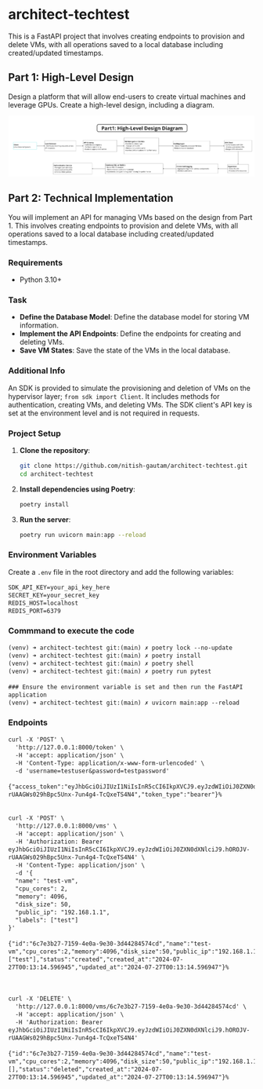 # architect-techtest

This is a FastAPI project that involves creating endpoints to provision and delete VMs, with all operations saved to a local database including created/updated timestamps.

## Part 1: High-Level Design

Design a platform that will allow end-users to create virtual machines and leverage GPUs.
Create a high-level design, including a diagram.

![High-Level Design](https://github.com/nitish-gautam/architect-techtest/blob/main/result/PART1-DESIGN.png)


## Part 2: Technical Implementation

You will implement an API for managing VMs based on the design from Part 1.
This involves creating endpoints to provision and delete VMs, with all operations saved to a local database including created/updated timestamps.

### Requirements

- Python 3.10+

### Task

- **Define the Database Model**: Define the database model for storing VM information.
- **Implement the API Endpoints**: Define the endpoints for creating and deleting VMs.
- **Save VM States**: Save the state of the VMs in the local database.

### Additional Info

An SDK is provided to simulate the provisioning and deletion of VMs on the hypervisor layer; `from sdk import Client`.
It includes methods for authentication, creating VMs, and deleting VMs.
The SDK client's API key is set at the environment level and is not required in requests.

### Project Setup

1. **Clone the repository**:

    ```bash
    git clone https://github.com/nitish-gautam/architect-techtest.git
    cd architect-techtest
    ```

2. **Install dependencies using Poetry**:

    ```bash
    poetry install
    ```

3. **Run the server**:

    ```bash
    poetry run uvicorn main:app --reload
    ```

### Environment Variables

Create a `.env` file in the root directory and add the following variables:

```env
SDK_API_KEY=your_api_key_here
SECRET_KEY=your_secret_key
REDIS_HOST=localhost
REDIS_PORT=6379
 ```


### Commmand to execute the code

```commands to execute
(venv) ➜ architect-techtest git:(main) ✗ poetry lock --no-update
(venv) ➜ architect-techtest git:(main) ✗ poetry install
(venv) ➜ architect-techtest git:(main) ✗ poetry shell
(venv) ➜ architect-techtest git:(main) ✗ poetry run pytest

### Ensure the environment variable is set and then run the FastAPI application
(venv) ➜ architect-techtest git:(main) ✗ uvicorn main:app --reload
 ```

### Endpoints

```commands to execute
curl -X 'POST' \
  'http://127.0.0.1:8000/token' \
  -H 'accept: application/json' \
  -H 'Content-Type: application/x-www-form-urlencoded' \
  -d 'username=testuser&password=testpassword'

{"access_token":"eyJhbGciOiJIUzI1NiIsInR5cCI6IkpXVCJ9.eyJzdWIiOiJ0ZXN0dXNlciJ9.hOROJV-rUAAGWs029hBpc5Unx-7un4g4-TcQxeTS4N4","token_type":"bearer"}%


curl -X 'POST' \
  'http://127.0.0.1:8000/vms' \
  -H 'accept: application/json' \
  -H 'Authorization: Bearer eyJhbGciOiJIUzI1NiIsInR5cCI6IkpXVCJ9.eyJzdWIiOiJ0ZXN0dXNlciJ9.hOROJV-rUAAGWs029hBpc5Unx-7un4g4-TcQxeTS4N4' \
  -H 'Content-Type: application/json' \
  -d '{
  "name": "test-vm",
  "cpu_cores": 2,
  "memory": 4096,
  "disk_size": 50,
  "public_ip": "192.168.1.1",
  "labels": ["test"]
}'

{"id":"6c7e3b27-7159-4e0a-9e30-3d44284574cd","name":"test-vm","cpu_cores":2,"memory":4096,"disk_size":50,"public_ip":"192.168.1.1","labels":["test"],"status":"created","created_at":"2024-07-27T00:13:14.596945","updated_at":"2024-07-27T00:13:14.596947"}%



curl -X 'DELETE' \
  'http://127.0.0.1:8000/vms/6c7e3b27-7159-4e0a-9e30-3d44284574cd' \
  -H 'accept: application/json' \
  -H 'Authorization: Bearer eyJhbGciOiJIUzI1NiIsInR5cCI6IkpXVCJ9.eyJzdWIiOiJ0ZXN0dXNlciJ9.hOROJV-rUAAGWs029hBpc5Unx-7un4g4-TcQxeTS4N4'

{"id":"6c7e3b27-7159-4e0a-9e30-3d44284574cd","name":"test-vm","cpu_cores":2,"memory":4096,"disk_size":50,"public_ip":"192.168.1.1","labels":[],"status":"deleted","created_at":"2024-07-27T00:13:14.596945","updated_at":"2024-07-27T00:13:14.596947"}%
 ```
